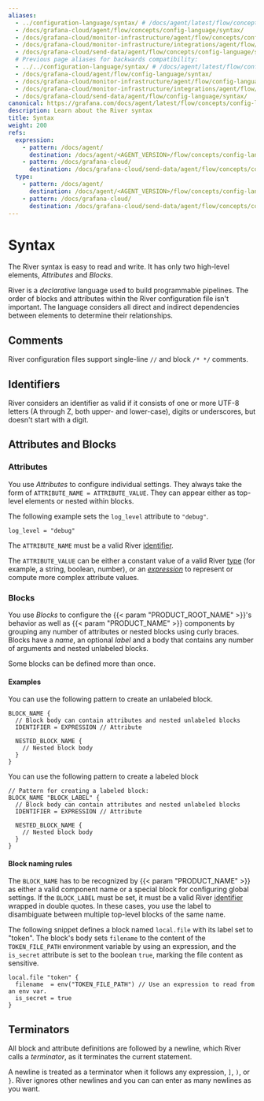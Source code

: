 ```yaml
---
aliases:
  - ../configuration-language/syntax/ # /docs/agent/latest/flow/concepts/configuration-language/syntax/
  - /docs/grafana-cloud/agent/flow/concepts/config-language/syntax/
  - /docs/grafana-cloud/monitor-infrastructure/agent/flow/concepts/config-language/syntax/
  - /docs/grafana-cloud/monitor-infrastructure/integrations/agent/flow/concepts/config-language/syntax/
  - /docs/grafana-cloud/send-data/agent/flow/concepts/config-language/syntax/
  # Previous page aliases for backwards compatibility:
  - ../../configuration-language/syntax/ # /docs/agent/latest/flow/configuration-language/syntax/
  - /docs/grafana-cloud/agent/flow/config-language/syntax/
  - /docs/grafana-cloud/monitor-infrastructure/agent/flow/config-language/syntax/
  - /docs/grafana-cloud/monitor-infrastructure/integrations/agent/flow/config-language/syntax/
  - /docs/grafana-cloud/send-data/agent/flow/config-language/syntax/
canonical: https://grafana.com/docs/agent/latest/flow/concepts/config-language/syntax/
description: Learn about the River syntax
title: Syntax
weight: 200
refs:
  expression:
    - pattern: /docs/agent/
      destination: /docs/agent/<AGENT_VERSION>/flow/concepts/config-language/expressions/
    - pattern: /docs/grafana-cloud/
      destination: /docs/grafana-cloud/send-data/agent/flow/concepts/config-language/expressions/
  type:
    - pattern: /docs/agent/
      destination: /docs/agent/<AGENT_VERSION>/flow/concepts/config-language/expressions/types_and_values/
    - pattern: /docs/grafana-cloud/
      destination: /docs/grafana-cloud/send-data/agent/flow/concepts/config-language/expressions/types_and_values/
---
```


# Syntax

The River syntax is easy to read and write. It has only two high-level elements, _Attributes_ and _Blocks_.

River is a _declarative_ language used to build programmable pipelines.
The order of blocks and attributes within the River configuration file isn't important.
The language considers all direct and indirect dependencies between elements to determine their relationships.

## Comments

River configuration files support single-line `//` and block `/* */` comments.

## Identifiers

River considers an identifier as valid if it consists of one or more UTF-8 letters (A through Z, both upper- and lower-case),
digits or underscores, but doesn't start with a digit.

## Attributes and Blocks

### Attributes

You use _Attributes_ to configure individual settings.
They always take the form of `ATTRIBUTE_NAME = ATTRIBUTE_VALUE`.
They can appear either as top-level elements or nested within blocks.

The following example sets the `log_level` attribute to `"debug"`.

```river
log_level = "debug"
```

The `ATTRIBUTE_NAME` must be a valid River [identifier][].

The `ATTRIBUTE_VALUE` can be either a constant value of a valid River [type](ref:type) (for example, a string, boolean, number),
or an [_expression_](ref:expression) to represent or compute more complex attribute values.

### Blocks

You use _Blocks_ to configure the {{< param "PRODUCT_ROOT_NAME" >}}'s behavior as well as {{< param "PRODUCT_NAME" >}}
components by grouping any number of attributes or nested blocks using curly braces.
Blocks have a _name_, an optional _label_ and a body that contains any number of arguments and nested unlabeled blocks.

Some blocks can be defined more than once.

#### Examples

You can use the following pattern to create an unlabeled block.

```river
BLOCK_NAME {
  // Block body can contain attributes and nested unlabeled blocks
  IDENTIFIER = EXPRESSION // Attribute

  NESTED_BLOCK_NAME {
    // Nested block body
  }
}
```

You can use the following pattern to create a labeled block

```river
// Pattern for creating a labeled block:
BLOCK_NAME "BLOCK_LABEL" {
  // Block body can contain attributes and nested unlabeled blocks
  IDENTIFIER = EXPRESSION // Attribute

  NESTED_BLOCK_NAME {
    // Nested block body
  }
}
```

#### Block naming rules

The `BLOCK_NAME` has to be recognized by {{< param "PRODUCT_NAME" >}} as either a valid component name or a special block for configuring global settings.
If the `BLOCK_LABEL` must be set, it must be a valid River [identifier][] wrapped in double quotes.
In these cases, you use the label to disambiguate between multiple top-level blocks of the same name.

The following snippet defines a block named `local.file` with its label set to "token".
The block's body sets `filename` to the content of the `TOKEN_FILE_PATH` environment variable by using an expression,
and the `is_secret` attribute is set to the boolean `true`, marking the file content as sensitive.

```river
local.file "token" {
  filename  = env("TOKEN_FILE_PATH") // Use an expression to read from an env var.
  is_secret = true
}
```

## Terminators

All block and attribute definitions are followed by a newline, which River calls a _terminator_, as it terminates the current statement.

A newline is treated as a terminator when it follows any expression, `]`, `)`, or `}`.
River ignores other newlines and you can can enter as many newlines as you want.

[identifier]: #identifiers
[identifier]: #identifiers
